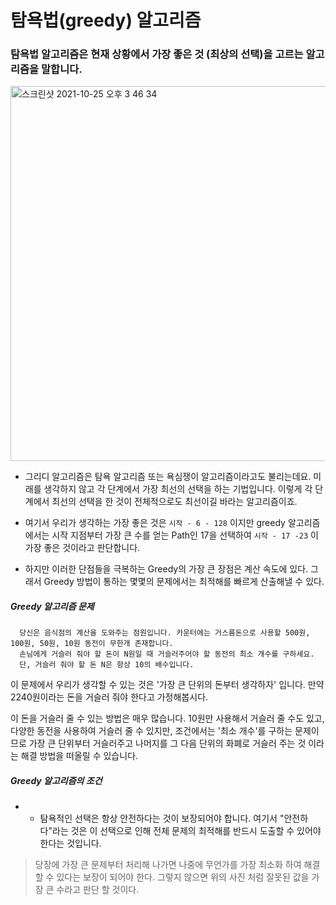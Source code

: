 # 탐욕법(greedy) 알고리즘

### 탐욕법 알고리즘은 현재 상황에서 가장 좋은 것 (최상의 선택)을 고르는 알고리즘을 말합니다.


<img width="600" alt="스크린샷 2021-10-25 오후 3 46 34" src="https://user-images.githubusercontent.com/87749134/138647416-68db37de-9e50-4cd3-bfab-aa8cb0672f0f.png">


- 그리디 알고리즘은 탐욕 알고리즘 또는 욕심쟁이 알고리즘이라고도 불리는데요. 미래를 생각하지 않고 각 단계에서 가장 최선의 선택을 하는 기법입니다. 이렇게 각 단계에서 최선의 선택을 한 것이 전체적으로도 최선이길 바라는 알고리즘이죠.

- 여기서 우리가 생각하는 가장 좋은 것은 ```시작 - 6 - 128``` 이지만 greedy 알고리즘에서는 시작 지점부터 가장 큰 수를 얻는 Path인 17을 선택하여
  ```시작 - 17 -23``` 이 가장 좋은 것이라고 판단합니다.

- 하지만 이러한 단점들을 극복하는 Greedy의 가장 큰 장점은 계산 속도에 있다. 그래서 Greedy 방법이 통하는 몇몇의 문제에서는 최적해를 빠르게 산출해낼 수 있다.


##### Greedy 알고리즘 문제

```
  당신은 음식점의 계산을 도와주는 점원입니다. 카운터에는 거스름돈으로 사용할 500원, 100원, 50원, 10원 동전이 무한개 존재합니다.
  손님에게 거슬러 줘야 할 돈이 N원일 때 거슬러주어야 할 동전의 최소 개수를 구하세요.
  단, 거슬러 줘야 할 돈 N은 항상 10의 배수입니다.
```

이 문제에서 우리가 생각할 수 있는 것은 '가장 큰 단위의 돈부터 생각하자' 입니다. 만약 2240원이라는 돈을 거슬러 줘야 한다고 가정해봅시다.

이 돈을 거슬러 줄 수 있는 방법은 매우 많습니다. 10원만 사용해서 거슬러 줄 수도 있고, 다양한 동전을 사용하여 거슬러 줄 수 있지만, 조건에서는 '최소 개수'를 구하는 문제이므로 가장 큰 단위부터 거슬러주고 나머지를 그 다음 단위의 화폐로 거슬러 주는 것 이라는 해결 방법을 떠올릴 수 있습니다.


##### Greedy 알고리즘의 조건

- - 탐욕적인 선택은 항상 안전하다는 것이 보장되어야 합니다. 여기서 "안전하다"라는 것은 이 선택으로 인해 전체 문제의 최적해를 반드시 도출할 수 있어야 한다는 것입니다.

> 당장에 가장 큰 문제부터 처리해 나가면 나중에 무언가를 가장 최소화 하여 해결 할 수 있다는 보장이 되어야 한다. 그렇지 않으면 위의 사진 처럼 잘못된 값을 가장 큰 수라고 판단 할 것이다.
